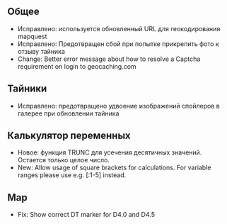 ## Общее
- Исправлено: используется обновленный URL для геокодирования mapquest
- Исправлено: Предотвращен сбой при попытке прикрепить фото к отзыву тайника
- Change: Better error message about how to resolve a Captcha requirement on login to geocaching.com

## Тайники
- Исправлено: предотвращено удвоение изображений спойлеров в галерее при обновлении тайника

## Калькулятор переменных
- Новое: функция TRUNC для усечения десятичных значений. Остается только целое число.
- New: Allow usage of square brackets for calculations. For variable ranges please use e.g. \[:1-5\] instead.

## Map
- Fix: Show correct DT marker for D4.0 and D4.5
